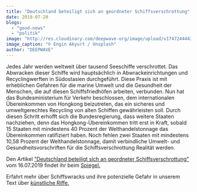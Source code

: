 ```yaml
---
title: "Deutschland beteiligt sich an geordneter Schiffsverschrottung"
date: 2019-07-20
blogs: 
  - "good-news"
  - "politik"
image: "http://res.cloudinary.com/deepwave-org/image/upload/v1747244443/deepwave.org/Deutschland_beteiligt_sich_an_geordneter_Schiffsverschrottung.jpg"
image_caption: "© Engin Akyurt / Unsplash"
author: "DEEPWAVE"
---
```


Jedes Jahr werden weltweit über tausend Seeschiffe verschrottet. Das Abwracken dieser Schiffe wird hauptsächlich in Abwrackeinrichtungen und Recyclingwerften in Südostasien durchgeführt. Diese Praxis ist mit erheblichen Gefahren für die marine Umwelt und die Gesundheit der Menschen, die auf diesen Schiffsfriedhöfen arbeiten, verbunden. Nun hat das Bundesministerium für Verkehr beschlossen, dem internationalen Übereinkommen von Hongkong beizutreten, das ein sicheres und umweltgerechtes Recycling von alten Schiffen gewährleisten soll. Durch diesen Schritt erhofft sich die Bundesregierung, dass weitere Staaten nachziehen, denn das Hongkong-Übereinkommen tritt erst in Kraft, sobald 15 Staaten mit mindestens 40 Prozent der Welthandelstonnage das Übereinkommen ratifiziert haben. Noch fehlen zwei Staaten mit mindestens 10,58 Prozent der Welthandelstonnage, damit verbindliche Umwelt- und Gesundheitsvorschriften für die Schiffsverschrottung Realität werden.

Den Artikel ["Deutschland beteiligt sich an geordneter Schiffsverschrottung"](https://www.spiegel.de/wirtschaft/soziales/berlin-tritt-abkommen-zur-schiffs-entsorgung-bei-a-1277542.html) vom 16.07.2019 findet ihr beim [Spiegel.](https://www.spiegel.de/)

Erfahrt mehr über Schiffswracks und ihre potenzielle Gefahr in unserem Text über [künstliche Riffe.](https://www.deepwave.org/die-ozeane/kuestenschutz/#Kuenstliche_Riffe)
